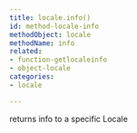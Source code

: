 ```yaml
---
title: locale.info()
id: method-locale-info
methodObject: locale
methodName: info
related:
- function-getlocaleinfo
- object-locale
categories:
- locale

---
```


returns info to a specific Locale
